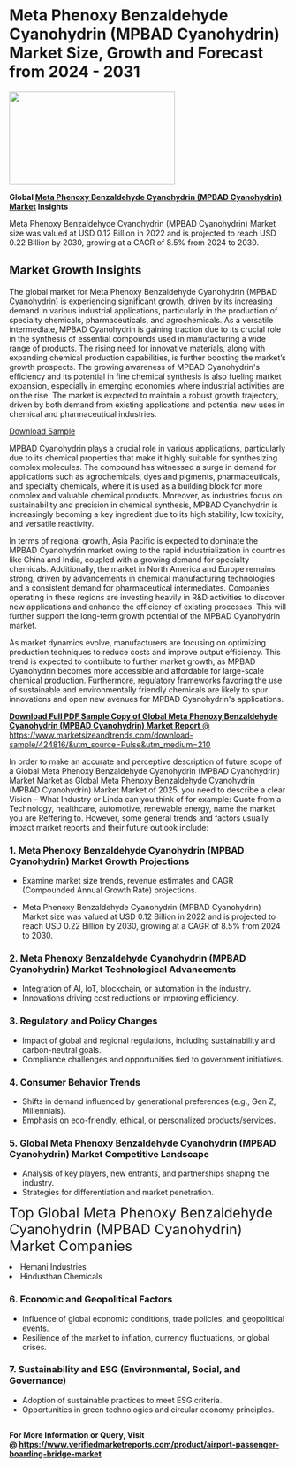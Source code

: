 <H1>Meta Phenoxy Benzaldehyde Cyanohydrin (MPBAD Cyanohydrin) Market Size, Growth and Forecast from 2024 - 2031</H1><img class="aligncenter size-medium wp-image-584254" src="https://thirdeyenews.in/wp-content/uploads/2024/09/Global-Market-Research-300x168.jpeg" alt="" width="300" height="168" /><p><strong>Global&nbsp;<a href="https://www.marketsizeandtrends.com/download-sample/424816/&amp;utm_source=Pulse&amp;utm_medium=210">Meta Phenoxy Benzaldehyde Cyanohydrin (MPBAD Cyanohydrin) Market</a> Insights</strong></p><p>Meta Phenoxy Benzaldehyde Cyanohydrin (MPBAD Cyanohydrin) Market size was valued at USD 0.12 Billion in 2022 and is projected to reach USD 0.22 Billion by 2030, growing at a CAGR of 8.5% from 2024 to 2030.</p><p><h2>Market Growth Insights</h2> <p>The global market for Meta Phenoxy Benzaldehyde Cyanohydrin (MPBAD Cyanohydrin) is experiencing significant growth, driven by its increasing demand in various industrial applications, particularly in the production of specialty chemicals, pharmaceuticals, and agrochemicals. As a versatile intermediate, MPBAD Cyanohydrin is gaining traction due to its crucial role in the synthesis of essential compounds used in manufacturing a wide range of products. The rising need for innovative materials, along with expanding chemical production capabilities, is further boosting the market’s growth prospects. The growing awareness of MPBAD Cyanohydrin's efficiency and its potential in fine chemical synthesis is also fueling market expansion, especially in emerging economies where industrial activities are on the rise. The market is expected to maintain a robust growth trajectory, driven by both demand from existing applications and potential new uses in chemical and pharmaceutical industries.</p> <p><a href="#">Download Sample</a></p> <p>MPBAD Cyanohydrin plays a crucial role in various applications, particularly due to its chemical properties that make it highly suitable for synthesizing complex molecules. The compound has witnessed a surge in demand for applications such as agrochemicals, dyes and pigments, pharmaceuticals, and specialty chemicals, where it is used as a building block for more complex and valuable chemical products. Moreover, as industries focus on sustainability and precision in chemical synthesis, MPBAD Cyanohydrin is increasingly becoming a key ingredient due to its high stability, low toxicity, and versatile reactivity.</p> <p>In terms of regional growth, Asia Pacific is expected to dominate the MPBAD Cyanohydrin market owing to the rapid industrialization in countries like China and India, coupled with a growing demand for specialty chemicals. Additionally, the market in North America and Europe remains strong, driven by advancements in chemical manufacturing technologies and a consistent demand for pharmaceutical intermediates. Companies operating in these regions are investing heavily in R&D activities to discover new applications and enhance the efficiency of existing processes. This will further support the long-term growth potential of the MPBAD Cyanohydrin market.</p> <p>As market dynamics evolve, manufacturers are focusing on optimizing production techniques to reduce costs and improve output efficiency. This trend is expected to contribute to further market growth, as MPBAD Cyanohydrin becomes more accessible and affordable for large-scale chemical production. Furthermore, regulatory frameworks favoring the use of sustainable and environmentally friendly chemicals are likely to spur innovations and open new avenues for MPBAD Cyanohydrin's applications.</p> <p><a href="#"></p><p><span class=""><strong>Download Full PDF Sample Copy of Global Meta Phenoxy Benzaldehyde Cyanohydrin (MPBAD Cyanohydrin) Market Report</strong> @ <a href="https://www.marketsizeandtrends.com/download-sample/424816/&amp;utm_source=Pulse&amp;utm_medium=210" target="_blank">https://www.marketsizeandtrends.com/download-sample/424816/&amp;utm_source=Pulse&amp;utm_medium=210</a></span></p><p>In order to make an accurate and perceptive description of future scope of a Global&nbsp;Meta Phenoxy Benzaldehyde Cyanohydrin (MPBAD Cyanohydrin) Market Market as Global&nbsp;Meta Phenoxy Benzaldehyde Cyanohydrin (MPBAD Cyanohydrin) Market Market of 2025, you need to describe a clear Vision &ndash; What Industry or Linda can you think of for example: Quote from a Technology, healthcare, automotive, renewable energy, name the market you are Reffering to. However, some general trends and factors usually impact market reports and their future outlook include:</p><h3>1.&nbsp;<strong>Meta Phenoxy Benzaldehyde Cyanohydrin (MPBAD Cyanohydrin) Market Growth Projections</strong></h3><ul><li>Examine market size trends, revenue estimates and CAGR (Compounded Annual Growth Rate) projections.</li><li><p>Meta Phenoxy Benzaldehyde Cyanohydrin (MPBAD Cyanohydrin) Market size was valued at USD 0.12 Billion in 2022 and is projected to reach USD 0.22 Billion by 2030, growing at a CAGR of 8.5% from 2024 to 2030.</p></li></ul><h3>2.&nbsp;<strong>Meta Phenoxy Benzaldehyde Cyanohydrin (MPBAD Cyanohydrin) Market Technological Advancements</strong></h3><ul><li>Integration of AI, IoT, blockchain, or automation in the industry.</li><li>Innovations driving cost reductions or improving efficiency.</li></ul><h3>3.&nbsp;<strong>Regulatory and Policy Changes</strong></h3><ul><li>Impact of global and regional regulations, including sustainability and carbon-neutral goals.</li><li>Compliance challenges and opportunities tied to government initiatives.</li></ul><h3>4.&nbsp;<strong>Consumer Behavior Trends</strong></h3><ul><li>Shifts in demand influenced by generational preferences (e.g., Gen Z, Millennials).</li><li>Emphasis on eco-friendly, ethical, or personalized products/services.</li></ul><h3>5.&nbsp;<strong>Global Meta Phenoxy Benzaldehyde Cyanohydrin (MPBAD Cyanohydrin) Market Competitive Landscape</strong></h3><ul><li>Analysis of key players, new entrants, and partnerships shaping the industry.</li><li>Strategies for differentiation and market penetration.</li></ul><p data-pm-slice="1 1 []"><span style="color: inherit; font-family: inherit; font-size: 25px;">Top Global Meta Phenoxy Benzaldehyde Cyanohydrin (MPBAD Cyanohydrin) Market Companies</span></p><div class="" data-test-id=""><p><li>Hemani Industries</li><li> Hindusthan Chemicals</li></p></div><h3>6.&nbsp;<strong>Economic and Geopolitical Factors</strong></h3><ul><li>Influence of global economic conditions, trade policies, and geopolitical events.</li><li>Resilience of the market to inflation, currency fluctuations, or global crises.</li></ul><h3>7.&nbsp;<strong>Sustainability and ESG (Environmental, Social, and Governance)</strong></h3><ul><li>Adoption of sustainable practices to meet ESG criteria.</li><li>Opportunities in green technologies and circular economy principles.</li></ul><h2><strong style="font-size: 14px;">For More Information or Query, Visit @&nbsp;</strong><a style="background-color: #ffffff; font-size: 14px;" href="https://www.marketsizeandtrends.com/report/meta-phenoxy-benzaldehyde-cyanohydrin-mpbad-cyanohydrin-market/" target="_blank">https://www.verifiedmarketreports.com/product/airport-passenger-boarding-bridge-market</a></h2>
